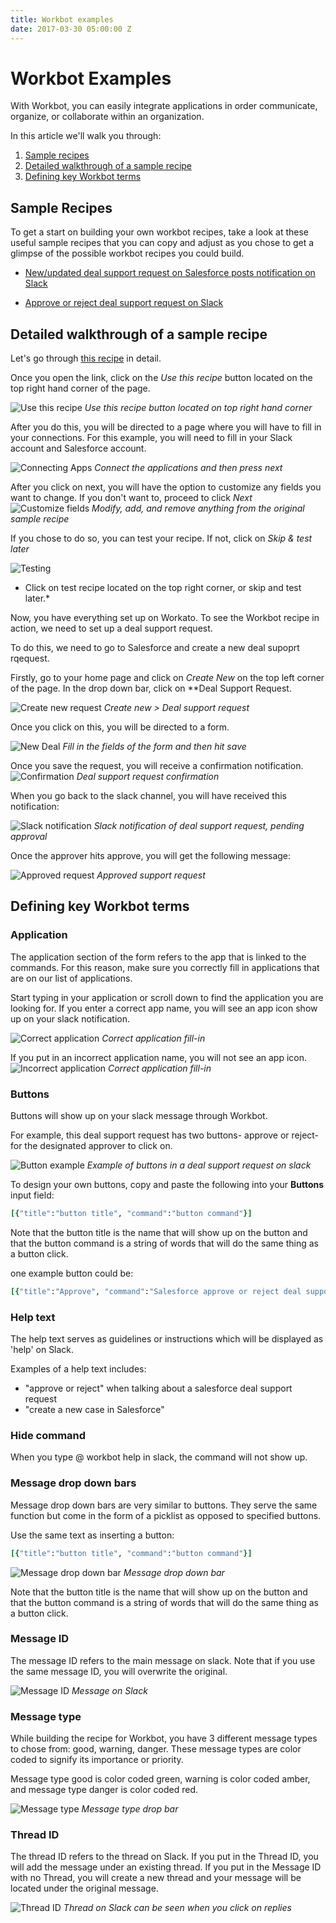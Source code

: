 ```yaml
---
title: Workbot examples
date: 2017-03-30 05:00:00 Z
---
```


# Workbot Examples 

With Workbot, you can easily integrate applications in order communicate, organize, or collaborate within an organization.

In this article we'll walk you through:
1. [Sample recipes](http://docs.workato.com/#sample-recipes)
2. [Detailed walkthrough of a sample recipe](http://docs.workato.com/#detailed-walkthrough-of-a-sample-recipe)
3. [Defining key Workbot terms](http://docs.workato.com/#defining-key-workbot-terms)



## Sample Recipes

To get a start on building your own workbot recipes, take a look at these useful sample recipes that you can copy and adjust as you chose to get a glimpse of the possible workbot recipes you could build.

* [New/updated deal support request on Salesforce posts notification on Slack](https://www.workato.com/recipes/539932-new-updated-dsrs-post-notifications-in-slack-acme360#recipe)

* [Approve or reject deal support request on Slack](https://www.workato.com/recipes/539920-approve-reject-dsr-acme360#recipe)



## Detailed walkthrough of a sample recipe

Let's go through [this recipe](https://www.workato.com/recipes/539920-approve-reject-dsr-acme360#recipe) in detail.

Once you open the link, click on the *Use this recipe* button located on the top right hand corner of the page.

![Use this recipe](/assets/images/Workbot/workbot-examples/use-recipe.png)
*Use this recipe button located on top right hand corner*

After you do this, you will be directed to a page where you will have to fill in your connections. For this example, you will need to fill in your Slack account and Salesforce account. 

![Connecting Apps](/assets/images/Workbot/workbot-examples/connections.png)
*Connect the applications and then press next*

After you click on next, you will have the option to customize any fields you want to change. If you don't want to, proceed to click *Next*
![Customize fields](/assets/images/Workbot/workbot-examples/customize.png)
*Modify, add, and remove anything from the original sample recipe*

If you chose to do so, you can test your recipe. If not, click on *Skip & test later*

![Testing](/assets/images/Workbot/workbot-examples/testing.png)
* Click on test recipe located on the top right corner, or skip and test later.*

Now, you have everything set up on Workato. To see the Workbot recipe in action, we need to set up a deal support request.

To do this, we need to go to Salesforce and create a new deal supoprt rqequest.

Firstly, go to your home page and click on *Create New* on the top left corner of the page. In the drop down bar, click on **Deal Support Request.

![Create new request](/assets/images/Workbot/workbot-examples/create-new.jpg)
**Create new* > *Deal support request**

Once you click on this, you will be directed to a form.

![New Deal](/assets/images/Workbot/workbot-examples/new-deal-form.jpg)
*Fill in the fields of the form and then hit save*

Once you save the request, you will receive a confirmation notification.
![Confirmation](/assets/images/Workbot/workbot-examples/confirmation.jpg)
*Deal support request confirmation*

When you go back to the slack channel, you will have received this notification:

![Slack notification](/assets/images/Workbot/workbot-examples/slack-notification.jpg)
*Slack notification of deal support request, pending approval*

Once the approver hits approve, you will get the following message:

![Approved request](/assets/images/Workbot/workbot-examples/approved.jpg)
*Approved support request*


## Defining key Workbot terms


### Application

The application section of the form refers to the app that is linked to the commands. For this reason, make sure you correctly fill in applications that are on our list of applications.

Start typing in your application or scroll down to find the application you are looking for. If you enter a correct app name, you will see an app icon show up on your slack notification. 

![Correct application](/assets/images/Workbot/workbot-examples/correct.png)
*Correct application fill-in*

If you put in an incorrect application name, you will not see an app icon.
![Incorrect application](/assets/images/Workbot/workbot-examples/incorrect-application.png)
*Correct application fill-in*


### Buttons

Buttons will show up on your slack message through Workbot. 

For example, this deal support request has two buttons- approve or reject- for the designated approver to click on. 

![Button example](/assets/images/Workbot/workbot-examples/button.png)
*Example of buttons in a deal support request on slack*

To design your own buttons, copy and paste the following into your **Buttons** input field:

```ruby
[{"title":"button title", "command":"button command"}]
```

Note that the button title is the name that will show up on the button and that the button command is a string of words that will do the same thing as a button click.

one example button could be:

```ruby
[{"title":"Approve", "command":"Salesforce approve or reject deal support request status:approve dsr:#{_('data.salesforce.updated_custom_object_webhook.Id')} salesrep:#{_('data.salesforce.get_custom_object.get_custom_object(OwnerId>id, sobject_name: User).Name')} message:#{_('data.slack_bot.post_bot_reply.ts')} account: #{_('data.salesforce.get_custom_object1.Name')} salesrep_slack_handle:#{_('data.salesforce.get_custom_object.get_custom_object(OwnerId>id, sobject_name: User).Slack_username__c')}"},
```


### Help text

The help text serves as guidelines or instructions which will be displayed as 'help' on Slack. 

Examples of a help text includes:
* "approve or reject" when talking about a salesforce deal support request
* "create a new case in Salesforce"


### Hide command

When you type @ workbot help in slack, the command will not show up.

### Message drop down bars

Message drop down bars are very similar to buttons. They serve the same function but come in the form of a picklist as opposed to specified buttons.

Use the same text as inserting a button:

```ruby
[{"title":"button title", "command":"button command"}]
```
![Message drop down bar](/assets/images/Workbot/workbot-examples/message-drop.png)
*Message drop down bar*

Note that the button title is the name that will show up on the button and that the button command is a string of words that will do the same thing as a button click.



### Message ID

The message ID refers to the main message on slack. Note that if you use the same message ID, you will overwrite the original.

![Message ID](/assets/images/Workbot/workbot-examples/message-id.png)
*Message on Slack*

### Message type 

While building the recipe for Workbot, you have 3 different message types to chose from: good, warning, danger. These message types are color coded to signify its importance or priority.

Message type good is color coded green, warning is color coded amber, and message type danger is color coded red.

![Message type](/assets/images/Workbot/workbot-examples/message-type.png)
*Message type drop bar*



### Thread ID 

The thread ID refers to the thread on Slack. If you put in the Thread ID, you will add the message under an existing thread. If you put in the Message ID with no Thread, you will create a new thread and your message will be located under the original message. 

![Thread ID](/assets/images/Workbot/workbot-examples/thread-id.png)
*Thread on Slack can be seen when you click on replies*
